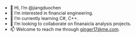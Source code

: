 - 👋 Hi, I’m @jiangduochen
- 👀 I’m interested in financial engineering. 
- 🌱 I’m currently learning C#, C++.
- 💞️ I’m looking to collaborate on finanaicla analysis projects.
- 📫 Welcome to reach me through ginger17@me.com. 

<!---
jiangduochen/jiangduochen is a ✨ special ✨ repository because its `README.md` (this file) appears on your GitHub profile.
You can click the Preview link to take a look at your changes.
--->
